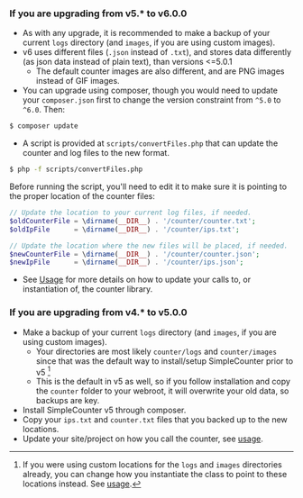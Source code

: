 ### If you are upgrading from v5.* to v6.0.0

* As with any upgrade, it is recommended to make a backup of your current `logs` directory (and `images`, if you are using custom images).
* v6 uses different files (`.json` instead of `.txt`), and stores data differently (as json data instead of plain text), than versions <=5.0.1
  * The default counter images are also different, and are PNG images instead of GIF images.
* You can upgrade using composer, though you would need to update your `composer.json` first to change the version constraint from `^5.0` to `^6.0`. Then:

```bash
$ composer update
```

* A script is provided at `scripts/convertFiles.php` that can update the counter and log files to the new format.

```bash
$ php -f scripts/convertFiles.php
```

Before running the script, you'll need to edit it to make sure it is pointing to the proper location of the counter files:

```php
// Update the location to your current log files, if needed.
$oldCounterFile = \dirname(__DIR__) . '/counter/counter.txt';
$oldIpFile      = \dirname(__DIR__) . '/counter/ips.txt';

// Update the location where the new files will be placed, if needed.
$newCounterFile = \dirname(__DIR__) . '/counter/counter.json';
$newIpFile      = \dirname(__DIR__) . '/counter/ips.json';
```

* See [Usage](index.md#usage) for more details on how to update your calls to, or instantiation of, the counter library.


### If you are upgrading from v4.* to v5.0.0

* Make a backup of your current `logs` directory (and `images`, if you are using custom images).
  * Your directories are most likely `counter/logs` and `counter/images` since that was the default way to install/setup SimpleCounter prior to v5 [^1]
  * This is the default in v5 as well, so if you follow installation and copy the `counter` folder to your webroot, it will overwrite your old data, so backups are key. 
* Install SimpleCounter v5 through composer.
* Copy your `ips.txt` and `counter.txt` files that you backed up to the new locations.
* Update your site/project on how you call the counter, see [usage](https://github.com/ericsizemore/simple_counter/blob/5.0.x/README.md#usage).

[^1]: If you were using custom locations for the `logs` and `images` directories already, you can change how you instantiate the class to point to these locations instead. See [usage](https://github.com/ericsizemore/simple_counter/blob/5.0.x/README.md#usage).
